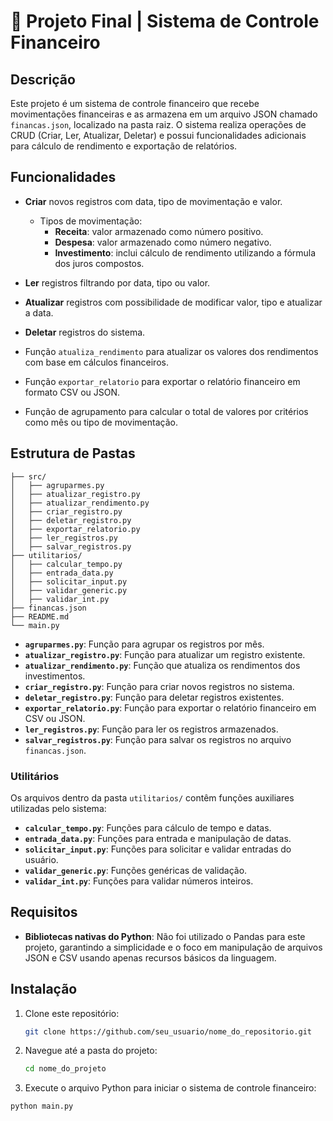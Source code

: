 # 💸 Projeto Final | Sistema de Controle Financeiro

## Descrição

Este projeto é um sistema de controle financeiro que recebe movimentações financeiras e as armazena em um arquivo JSON chamado `financas.json`, localizado na pasta raiz. O sistema realiza operações de CRUD (Criar, Ler, Atualizar, Deletar) e possui funcionalidades adicionais para cálculo de rendimento e exportação de relatórios.

## Funcionalidades

- **Criar** novos registros com data, tipo de movimentação e valor.
  - Tipos de movimentação:
    - **Receita**: valor armazenado como número positivo.
    - **Despesa**: valor armazenado como número negativo.
    - **Investimento**: inclui cálculo de rendimento utilizando a fórmula dos juros compostos.
  
- **Ler** registros filtrando por data, tipo ou valor.

- **Atualizar** registros com possibilidade de modificar valor, tipo e atualizar a data.

- **Deletar** registros do sistema.

- Função `atualiza_rendimento` para atualizar os valores dos rendimentos com base em cálculos financeiros.

- Função `exportar_relatorio` para exportar o relatório financeiro em formato CSV ou JSON.

- Função de agrupamento para calcular o total de valores por critérios como mês ou tipo de movimentação.

## Estrutura de Pastas

```
├── src/
│   ├── agruparmes.py
│   ├── atualizar_registro.py
│   ├── atualizar_rendimento.py
│   ├── criar_registro.py
│   ├── deletar_registro.py
│   ├── exportar_relatorio.py
│   ├── ler_registros.py
│   ├── salvar_registros.py
├── utilitarios/
│   ├── calcular_tempo.py
│   ├── entrada_data.py
│   ├── solicitar_input.py
│   ├── validar_generic.py
│   ├── validar_int.py
├── financas.json
├── README.md
└── main.py
```

- **`agruparmes.py`**: Função para agrupar os registros por mês.
- **`atualizar_registro.py`**: Função para atualizar um registro existente.
- **`atualizar_rendimento.py`**: Função que atualiza os rendimentos dos investimentos.
- **`criar_registro.py`**: Função para criar novos registros no sistema.
- **`deletar_registro.py`**: Função para deletar registros existentes.
- **`exportar_relatorio.py`**: Função para exportar o relatório financeiro em CSV ou JSON.
- **`ler_registros.py`**: Função para ler os registros armazenados.
- **`salvar_registros.py`**: Função para salvar os registros no arquivo `financas.json`.

### Utilitários

Os arquivos dentro da pasta `utilitarios/` contêm funções auxiliares utilizadas pelo sistema:

- **`calcular_tempo.py`**: Funções para cálculo de tempo e datas.
- **`entrada_data.py`**: Funções para entrada e manipulação de datas.
- **`solicitar_input.py`**: Funções para solicitar e validar entradas do usuário.
- **`validar_generic.py`**: Funções genéricas de validação.
- **`validar_int.py`**: Funções para validar números inteiros.

## Requisitos

- **Bibliotecas nativas do Python**: Não foi utilizado o Pandas para este projeto, garantindo a simplicidade e o foco em manipulação de arquivos JSON e CSV usando apenas recursos básicos da linguagem.

## Instalação

1. Clone este repositório:

   ```bash
   git clone https://github.com/seu_usuario/nome_do_repositorio.git

2. Navegue até a pasta do projeto:

   ```bash
   cd nome_do_projeto

1. Execute o arquivo Python para iniciar o sistema de controle financeiro:
  ```bash
  python main.py
